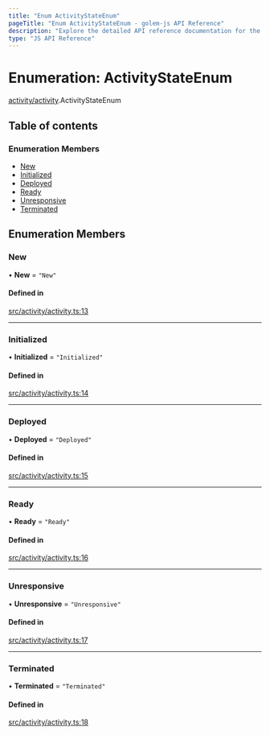 ```yaml
---
title: "Enum ActivityStateEnum"
pageTitle: "Enum ActivityStateEnum - golem-js API Reference"
description: "Explore the detailed API reference documentation for the Enum ActivityStateEnum within the golem-js SDK for the Golem Network."
type: "JS API Reference"
---
```

# Enumeration: ActivityStateEnum

[activity/activity](../modules/activity_activity).ActivityStateEnum

## Table of contents

### Enumeration Members

- [New](activity_activity.ActivityStateEnum#new)
- [Initialized](activity_activity.ActivityStateEnum#initialized)
- [Deployed](activity_activity.ActivityStateEnum#deployed)
- [Ready](activity_activity.ActivityStateEnum#ready)
- [Unresponsive](activity_activity.ActivityStateEnum#unresponsive)
- [Terminated](activity_activity.ActivityStateEnum#terminated)

## Enumeration Members

### New

• **New** = ``"New"``

#### Defined in

[src/activity/activity.ts:13](https://github.com/golemfactory/golem-js/blob/9137662/src/activity/activity.ts#L13)

___

### Initialized

• **Initialized** = ``"Initialized"``

#### Defined in

[src/activity/activity.ts:14](https://github.com/golemfactory/golem-js/blob/9137662/src/activity/activity.ts#L14)

___

### Deployed

• **Deployed** = ``"Deployed"``

#### Defined in

[src/activity/activity.ts:15](https://github.com/golemfactory/golem-js/blob/9137662/src/activity/activity.ts#L15)

___

### Ready

• **Ready** = ``"Ready"``

#### Defined in

[src/activity/activity.ts:16](https://github.com/golemfactory/golem-js/blob/9137662/src/activity/activity.ts#L16)

___

### Unresponsive

• **Unresponsive** = ``"Unresponsive"``

#### Defined in

[src/activity/activity.ts:17](https://github.com/golemfactory/golem-js/blob/9137662/src/activity/activity.ts#L17)

___

### Terminated

• **Terminated** = ``"Terminated"``

#### Defined in

[src/activity/activity.ts:18](https://github.com/golemfactory/golem-js/blob/9137662/src/activity/activity.ts#L18)
